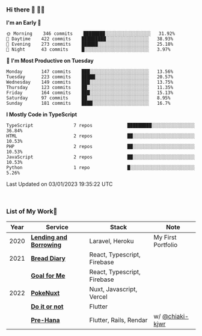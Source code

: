 ### Hi there 👋 🧑‍💻



<!--START_SECTION:waka-->
**I'm an Early 🐤** 

```text
🌞 Morning    346 commits    ████████░░░░░░░░░░░░░░░░░   31.92% 
🌆 Daytime    422 commits    █████████░░░░░░░░░░░░░░░░   38.93% 
🌃 Evening    273 commits    ██████░░░░░░░░░░░░░░░░░░░   25.18% 
🌙 Night      43 commits     █░░░░░░░░░░░░░░░░░░░░░░░░   3.97%

```
📅 **I'm Most Productive on Tuesday** 

```text
Monday       147 commits    ███░░░░░░░░░░░░░░░░░░░░░░   13.56% 
Tuesday      223 commits    █████░░░░░░░░░░░░░░░░░░░░   20.57% 
Wednesday    149 commits    ███░░░░░░░░░░░░░░░░░░░░░░   13.75% 
Thursday     123 commits    ██░░░░░░░░░░░░░░░░░░░░░░░   11.35% 
Friday       164 commits    ███░░░░░░░░░░░░░░░░░░░░░░   15.13% 
Saturday     97 commits     ██░░░░░░░░░░░░░░░░░░░░░░░   8.95% 
Sunday       181 commits    ████░░░░░░░░░░░░░░░░░░░░░   16.7%

```


**I Mostly Code in TypeScript** 

```text
TypeScript               7 repos             █████████░░░░░░░░░░░░░░░░   36.84% 
HTML                     2 repos             ██░░░░░░░░░░░░░░░░░░░░░░░   10.53% 
PHP                      2 repos             ██░░░░░░░░░░░░░░░░░░░░░░░   10.53% 
JavaScript               2 repos             ██░░░░░░░░░░░░░░░░░░░░░░░   10.53% 
Python                   1 repo              █░░░░░░░░░░░░░░░░░░░░░░░░   5.26%

```



 Last Updated on 03/01/2023 19:35:22 UTC
<!--END_SECTION:waka-->


<br />

### List of My Work🚀

| Year | Service | Stack | Note |
|--|--|--|--|
| 2020 | [**Lending and Borrowing**](https://lending-and-borrowing.herokuapp.com/) | Laravel, Heroku | My First Portfolio |
| 2021 | [**Bread Diary**](https://bread-diary-web.web.app/) | React, Typescript, Firebase | |
|  | [**Goal for Me**](https://goal-for-me.web.app/) | React, Typescript, Firebase | |
| 2022 | [**PokeNuxt**](https://pokenuxt.vercel.app/) | Nuxt, Javascript, Vercel | |
|  | [**Do it or not**](https://apps.apple.com/jp/app/do-it-or-not/id1613818865) | Flutter | |
|  | [**Pre-Hana**](https://apps.apple.com/us/app/%E3%83%97%E3%83%AA%E8%8A%B1-%E7%B5%90%E5%A9%9A%E5%BC%8F%E6%BA%96%E5%82%99%E3%81%AB%E7%89%B9%E5%8C%96%E3%81%97%E3%81%9Ftodo%E7%AE%A1%E7%90%86%E3%82%A2%E3%83%97%E3%83%AA/id1639773221) | Flutter, Rails, Rendar | w/ [@chiaki-kjwr](https://github.com/chiaki-kjwr) |